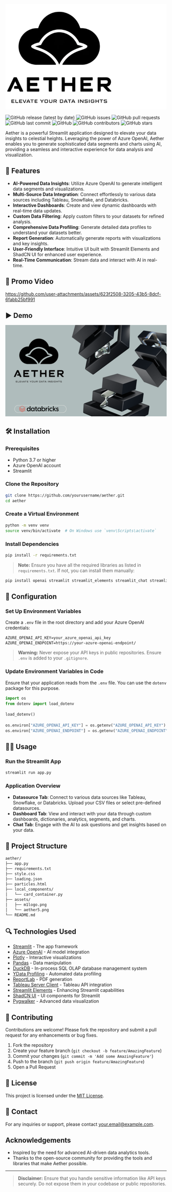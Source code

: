 
![Aether Logo](https://github.com/ONGQ0019/filedumps/blob/main/aether5.png?raw=true)

![GitHub release (latest by date)](https://img.shields.io/badge/release-v1.0-blue)
![GitHub issues](https://img.shields.io/github/issues/M1-Private-Limited/AETHER)
![GitHub pull requests](https://img.shields.io/github/issues-pr/M1-Private-Limited/AETHER)
![GitHub last commit](https://img.shields.io/github/last-commit/M1-Private-Limited/AETHER)
![GitHub](https://img.shields.io/github/license/M1-Private-Limited/AETHER)
![GitHub contributors](https://img.shields.io/github/contributors/M1-Private-Limited/AETHER)
![GitHub stars](https://img.shields.io/github/stars/M1-Private-Limited/AETHER?style=social)

Aether is a powerful Streamlit application designed to elevate your data insights to celestial heights. Leveraging the power of Azure OpenAI, Aether enables you to generate sophisticated data segments and charts using AI, providing a seamless and interactive experience for data analysis and visualization.

## 🚀 Features

- **AI-Powered Data Insights**: Utilize Azure OpenAI to generate intelligent data segments and visualizations.
- **Multi-Source Data Integration**: Connect effortlessly to various data sources including Tableau, Snowflake, and Databricks.
- **Interactive Dashboards**: Create and view dynamic dashboards with real-time data updates.
- **Custom Data Filtering**: Apply custom filters to your datasets for refined analysis.
- **Comprehensive Data Profiling**: Generate detailed data profiles to understand your datasets better.
- **Report Generation**: Automatically generate reports with visualizations and key insights.
- **User-Friendly Interface**: Intuitive UI built with Streamlit Elements and ShadCN UI for enhanced user experience.
- **Real-Time Communication**: Stream data and interact with AI in real-time.

## 🎥 Promo Video

https://github.com/user-attachments/assets/623f2508-3205-43b5-8dcf-6fabb25bf991


## ▶️ Demo

[![Demo Video](https://github.com/ONGQ0019/filedumps/blob/main/thumbnail.png?raw=true)](https://www.youtube.com/watch?v=cVjDr3Uhmhc)



## 🛠 Installation

### Prerequisites

- Python 3.7 or higher
- Azure OpenAI account
- Streamlit

### Clone the Repository

```bash
git clone https://github.com/yourusername/aether.git
cd aether
```

### Create a Virtual Environment

```bash
python -m venv venv
source venv/bin/activate  # On Windows use `venv\Scripts\activate`
```

### Install Dependencies

```bash
pip install -r requirements.txt
```

> **Note:** Ensure you have all the required libraries as listed in `requirements.txt`. If not, you can install them manually:

```bash
pip install openai streamlit streamlit_elements streamlit_chat streamlit_toggle pandas duckdb ydata_profiling streamlit_ydata_profiling streamlit_shadcn_ui pygwalker plotly reportlab tableauserverclient st_on_hover_tabs streamlit_lottie streamlit_components
```

## 🔧 Configuration

### Set Up Environment Variables

Create a `.env` file in the root directory and add your Azure OpenAI credentials:

```env
AZURE_OPENAI_API_KEY=your_azure_openai_api_key
AZURE_OPENAI_ENDPOINT=https://your-azure-openai-endpoint/
```

> **Warning:** Never expose your API keys in public repositories. Ensure `.env` is added to your `.gitignore`.

### Update Environment Variables in Code

Ensure that your application reads from the `.env` file. You can use the `dotenv` package for this purpose.

```python
import os
from dotenv import load_dotenv

load_dotenv()

os.environ["AZURE_OPENAI_API_KEY"] = os.getenv("AZURE_OPENAI_API_KEY")
os.environ["AZURE_OPENAI_ENDPOINT"] = os.getenv("AZURE_OPENAI_ENDPOINT")
```

## 🏃‍♂️ Usage

### Run the Streamlit App

```bash
streamlit run app.py
```

### Application Overview

- **Datasource Tab**: Connect to various data sources like Tableau, Snowflake, or Databricks. Upload your CSV files or select pre-defined datasources.
- **Dashboard Tab**: View and interact with your data through custom dashboards, dictionaries, analytics, segments, and charts.
- **Chat Tab**: Engage with the AI to ask questions and get insights based on your data.

## 📂 Project Structure

```
aether/
├── app.py
├── requirements.txt
├── style.css
├── loading.json
├── particles.html
├── local_components/
│   └── card_container.py
├── assets/
│   ├── m1logo.png
│   └── aether5.png
└── README.md
```

## 🔍 Technologies Used

- [Streamlit](https://streamlit.io/) - The app framework
- [Azure OpenAI](https://azure.microsoft.com/en-us/services/openai-service/) - AI model integration
- [Plotly](https://plotly.com/python/) - Interactive visualizations
- [Pandas](https://pandas.pydata.org/) - Data manipulation
- [DuckDB](https://duckdb.org/) - In-process SQL OLAP database management system
- [YData Profiling](https://github.com/ydataai/ydata-profiling) - Automated data profiling
- [ReportLab](https://www.reportlab.com/) - PDF generation
- [Tableau Server Client](https://tableau.github.io/server-client-python/docs/) - Tableau API integration
- [Streamlit Elements](https://github.com/okld/streamlit-elements) - Enhancing Streamlit capabilities
- [ShadCN UI](https://github.com/shadcn/ui) - UI components for Streamlit
- [Pygwalker](https://github.com/KamandPrompt/pygwalker) - Advanced data visualization

## 🤝 Contributing

Contributions are welcome! Please fork the repository and submit a pull request for any enhancements or bug fixes.

1. Fork the repository
2. Create your feature branch (`git checkout -b feature/AmazingFeature`)
3. Commit your changes (`git commit -m 'Add some AmazingFeature'`)
4. Push to the branch (`git push origin feature/AmazingFeature`)
5. Open a Pull Request

## 📜 License

This project is licensed under the [MIT License](LICENSE).

## 📧 Contact

For any inquiries or support, please contact [your.email@example.com](mailto:your.email@example.com).

## Acknowledgements

- Inspired by the need for advanced AI-driven data analytics tools.
- Thanks to the open-source community for providing the tools and libraries that make Aether possible.

---

> **Disclaimer:** Ensure that you handle sensitive information like API keys securely. Do not expose them in your codebase or public repositories.
